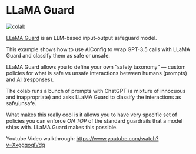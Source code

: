 # LLaMA Guard

[![colab](https://colab.research.google.com/assets/colab-badge.svg)](https://colab.research.google.com/drive/1CfF0Bzzkd5VETmhsniksSpekpS-LKYtX)

[LLaMA Guard](https://ai.meta.com/research/publications/llama-guard-llm-based-input-output-safeguard-for-human-ai-conversations/) is an LLM-based input-output safeguard model.

This example shows how to use AIConfig to wrap GPT-3.5 calls with LLaMA Guard and classify them as safe or unsafe.

LLaMA Guard allows you to define your own “safety taxonomy” — custom policies for what is safe vs unsafe interactions between humans (prompts) and AI (responses).

The colab runs a bunch of prompts with ChatGPT (a mixture of innocuous and inappropriate) and asks LLaMA Guard to classify the interactions as safe/unsafe.

What makes this really cool is it allows you to have very specific set of policies you can enforce _ON TOP_ of the standard guardrails that a model ships with. LLaMA Guard makes this possible.

Youtube Video walkthrough: https://www.youtube.com/watch?v=XxggqoqIVdg
